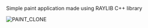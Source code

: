 Simple paint application made using RAYLIB C++ library

![PAINT_CLONE](https://github.com/user-attachments/assets/c900e7f9-2670-4991-8daa-1dc1dd997426)
